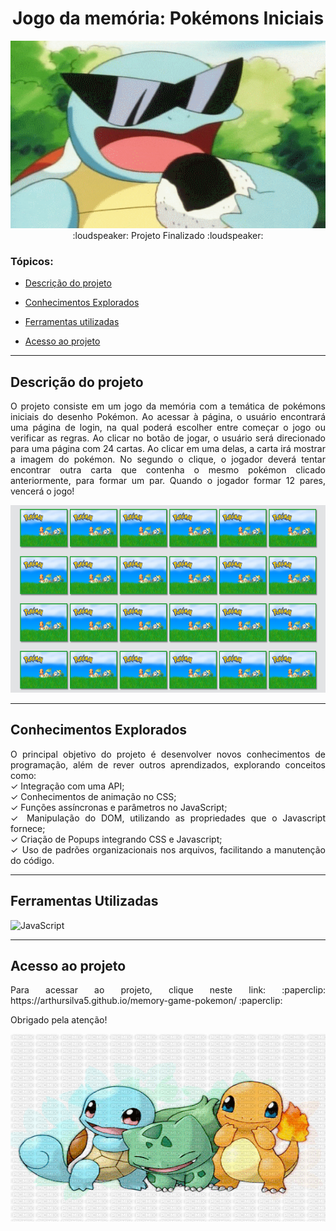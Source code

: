 <div align="center">
<h1 align="center">Jogo da memória: Pokémons Iniciais</h1>
<img src="./imagens/squirtle.gif" width="100%" height="300px"/>
</div>

<div align="center" style="margin-bottom: 20px;">
    :loudspeaker:  Projeto Finalizado  :loudspeaker:
</div  

<hr>

### Tópicos:

- [Descrição do projeto](#descrição-do-projeto)

- [Conhecimentos Explorados](#conhecimentos-explorados)

- [Ferramentas utilizadas](#ferramentas-utilizadas)

- [Acesso ao projeto](#acesso-ao-projeto)

<hr>

## Descrição do projeto 
<p align="justify">
  O projeto consiste em um jogo da memória com a temática de pokémons iniciais do desenho Pokémon. Ao acessar à página, o usuário encontrará uma página de login, na qual poderá escolher entre começar o jogo ou verificar as regras.
  Ao clicar no botão de jogar, o usuário será direcionado para uma página com 24 cartas. Ao clicar em uma delas, a carta irá mostrar a imagem do pokémon. No segundo o clique, o jogador deverá tentar encontrar outra carta que contenha o mesmo pokémon clicado anteriormente, para formar um par. Quando o jogador formar 12 pares, vencerá o jogo!
</p>
<img src="./imagens/tabuleiroImagem.png" width="100%" height="300px"/>
  
<hr>

## Conhecimentos Explorados

<p align="justify">
O principal objetivo do projeto é desenvolver novos conhecimentos de programação, além de rever outros aprendizados, explorando conceitos como: <br>
  ✓ Integração com uma API; <br>
  ✓ Conhecimentos de animação no CSS; <br>
  ✓ Funções assíncronas e parâmetros no JavaScript; <br>
  ✓ Manipulação do DOM, utilizando as propriedades que o Javascript fornece; <br>
  ✓ Criação de Popups integrando CSS e Javascript; <br>
  ✓ Uso de padrões organizacionais nos arquivos, facilitando a manutenção do código. <br>
</p>

<hr>

## Ferramentas Utilizadas

<p align="justify>
<img src="https://img.shields.io/badge/Visual%20Studio%20Code-0078d7.svg?style=for-the-badge&logo=visual-studio-code&logoColor=white" alt="Visual Studio Code">
<img src="https://img.shields.io/badge/javascript-%23323330.svg?style=for-the-badge&logo=javascript&logoColor=%23F7DF1E" alt="JavaScript">
</p>

<hr>

## Acesso ao projeto

<p align="justify">
Para acessar ao projeto, clique neste link: :paperclip: https://arthursilva5.github.io/memory-game-pokemon/ :paperclip:
</p>
<p align="justify">
Obrigado pela atenção!
</p>
<img src="./imagens/iniciais.gif" width="100%" height="300px"/>

